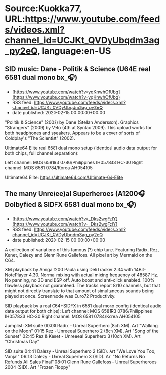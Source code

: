# Source:Kuokka77, URL:https://www.youtube.com/feeds/videos.xml?channel_id=UCJKt_QVDyUbqdm3ag_py2eQ, language:en-US

## SID music: Dane - Politik & Science (U64E real 6581 dual mono bx_🎧)
 - [https://www.youtube.com/watch?v=yqKnwhOfUbg](https://www.youtube.com/watch?v=yqKnwhOfUbg)
 - RSS feed: https://www.youtube.com/feeds/videos.xml?channel_id=UCJKt_QVDyUbqdm3ag_py2eQ
 - date published: 2020-02-15 00:00:00+00:00

"Politik & Science" (2002) by Dane (Stellan Andersson). Graphics "Strangers" (2009) by Veto (4th at Syntax 2009). This upload works for both headphones and speakers. Appears to be a cover of sorts of Coldplay's "The Scientist" (2002).

Ultimate64 Elite real 6581 dual mono setup (identical audio data output for both chips, full channel separation):

Left channel: MOS 6581R3 0786/Philippines IH057833 HC-30
Right channel: MOS 6581 0784/Korea AH054105

Ultimate64 Elite:
https://ultimate64.com/Ultimate-64-Elite

## The many Unre(ee)al Superheroes (A1200🎧Dolbyfied & SIDFX 6581 dual mono bx_🎧)
 - [https://www.youtube.com/watch?v=_Dks2wgFzlY](https://www.youtube.com/watch?v=_Dks2wgFzlY)
 - RSS feed: https://www.youtube.com/feeds/videos.xml?channel_id=UCJKt_QVDyUbqdm3ag_py2eQ
 - date published: 2020-02-15 00:00:00+00:00

A collection of variations of this famous (?) chip tune. Featuring Radix, Rez, Kenet, Dalezy and Glenn Rune Gallefoss. All pixel art by Mermaid on the C64.

XM playback by Amiga 1200 Paula using DeliTracker 2.34 with 14Bit-NotePlayer 4.30. Normal mixing with actual mixing frequency of 48587 Hz. No panning, no 3D and DSP off. Auto boost and anti-click enabled. 100% flawless playback not guaranteed. The tracks report 8/10 channels, but that might not directly translate to that amount of simultaneous sounds being played at once. Screenmode was Euro72 Productivity.

SID playback by a real C64+SIDFX in 6581 dual mono config (identical audio data output for both chips):
Left channel: MOS 6581R3 0786/Philippines IH057833 HC-30
Right channel: MOS 6581 0784/Korea AH054105

Jumplist:
XM suite
00:00 Radix - Unreal Superhero (8ch XM). Art "Walking on the Moon"
01:15 Rez - Unreeeal Superhero 2 (8ch XM). Art "Song of the Sunset"
02:45 Rez & Kenet - Unreeeal Superhero 3 (10ch XM). Art "Christmas Day"

SID suite
04:41 Dalezy - Unreal Superhero 2 (SID). Art "We Love You Too, Vanja!"
06:13 Dalezy - Unreal Superhero 3 (SID). Art "No Returns No Refunds All Sales Final"
08:01 Glenn Rune Gallefoss - Unreal Superheroes 2004 (SID). Art "Frozen Floppy"

